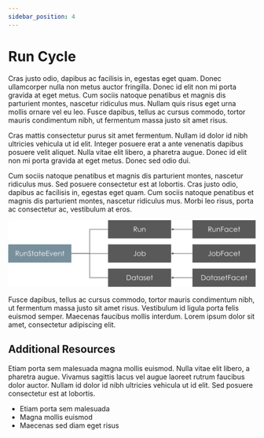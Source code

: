 ```yaml
---
sidebar_position: 4
---
```


# Run Cycle

Cras justo odio, dapibus ac facilisis in, egestas eget quam. Donec ullamcorper nulla non metus auctor fringilla. Donec id elit non mi porta gravida at eget metus. Cum sociis natoque penatibus et magnis dis parturient montes, nascetur ridiculus mus. Nullam quis risus eget urna mollis ornare vel eu leo. Fusce dapibus, tellus ac cursus commodo, tortor mauris condimentum nibh, ut fermentum massa justo sit amet risus.

Cras mattis consectetur purus sit amet fermentum. Nullam id dolor id nibh ultricies vehicula ut id elit. Integer posuere erat a ante venenatis dapibus posuere velit aliquet. Nulla vitae elit libero, a pharetra augue. Donec id elit non mi porta gravida at eget metus. Donec sed odio dui.

Cum sociis natoque penatibus et magnis dis parturient montes, nascetur ridiculus mus. Sed posuere consectetur est at lobortis. Cras justo odio, dapibus ac facilisis in, egestas eget quam. Cum sociis natoque penatibus et magnis dis parturient montes, nascetur ridiculus mus. Morbi leo risus, porta ac consectetur ac, vestibulum at eros.

![image](./run-cycle.svg)

Fusce dapibus, tellus ac cursus commodo, tortor mauris condimentum nibh, ut fermentum massa justo sit amet risus. Vestibulum id ligula porta felis euismod semper. Maecenas faucibus mollis interdum. Lorem ipsum dolor sit amet, consectetur adipiscing elit.

## Additional Resources

Etiam porta sem malesuada magna mollis euismod. Nulla vitae elit libero, a pharetra augue. Vivamus sagittis lacus vel augue laoreet rutrum faucibus dolor auctor. Nullam id dolor id nibh ultricies vehicula ut id elit. Sed posuere consectetur est at lobortis.

* Etiam porta sem malesuada
* Magna mollis euismod
* Maecenas sed diam eget risus